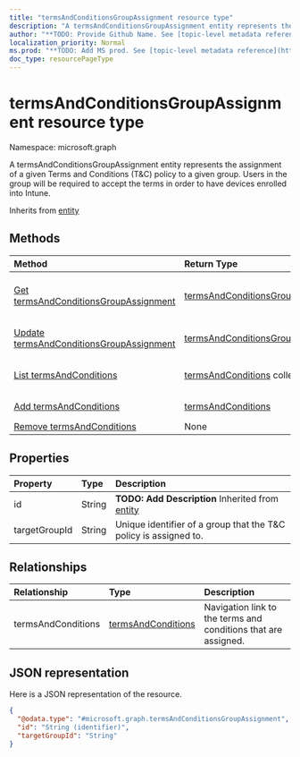 ```yaml
---
title: "termsAndConditionsGroupAssignment resource type"
description: "A termsAndConditionsGroupAssignment entity represents the assignment of a given Terms and Conditions (T&C) policy to a given group. Users in the group will be required to accept the terms in order to have devices enrolled into Intune."
author: "**TODO: Provide Github Name. See [topic-level metadata reference](https://msgo.azurewebsites.net/add/document/guidelines/metadata.html#topic-level-metadata)**"
localization_priority: Normal
ms.prod: "**TODO: Add MS prod. See [topic-level metadata reference](https://msgo.azurewebsites.net/add/document/guidelines/metadata.html#topic-level-metadata)**"
doc_type: resourcePageType
---
```


# termsAndConditionsGroupAssignment resource type


Namespace: microsoft.graph

A termsAndConditionsGroupAssignment entity represents the assignment of a given Terms and Conditions (T&C) policy to a given group. Users in the group will be required to accept the terms in order to have devices enrolled into Intune.


Inherits from [entity](../resources/entity.md)

## Methods
|Method|Return Type|Description|
|:---|:---|:---|
|[Get termsAndConditionsGroupAssignment](../api/termsandconditionsgroupassignment-get.md)|[termsAndConditionsGroupAssignment](../resources/termsandconditionsgroupassignment.md)|Read the properties and relationships of a [termsAndConditionsGroupAssignment](../resources/termsandconditionsgroupassignment.md) object.|
|[Update termsAndConditionsGroupAssignment](../api/termsandconditionsgroupassignment-update.md)|[termsAndConditionsGroupAssignment](../resources/termsandconditionsgroupassignment.md)|Update the properties of a [termsAndConditionsGroupAssignment](../resources/termsandconditionsgroupassignment.md) object.|
|[List termsAndConditions](../api/termsandconditionsgroupassignment-list-termsandconditions.md)|[termsAndConditions](../resources/termsandconditions.md) collection|Get the termsAndConditions from the termsAndConditions navigation property.|
|[Add termsAndConditions](../api/termsandconditionsgroupassignment-post-termsandconditions.md)|[termsAndConditions](../resources/termsandconditions.md)|Add termsAndConditions by posting to the termsAndConditions collection.|
|[Remove termsAndConditions](../api/termsandconditionsgroupassignment-delete-termsandconditions.md)|None|Remove a [termsAndConditions](../resources/termsandconditions.md) object.|

## Properties
|Property|Type|Description|
|:---|:---|:---|
|id|String|**TODO: Add Description** Inherited from [entity](../resources/entity.md)|
|targetGroupId|String|Unique identifier of a group that the T&C policy is assigned to.|

## Relationships
|Relationship|Type|Description|
|:---|:---|:---|
|termsAndConditions|[termsAndConditions](../resources/termsandconditions.md)|Navigation link to the terms and conditions that are assigned.|

## JSON representation
Here is a JSON representation of the resource.
<!-- {
  "blockType": "resource",
  "keyProperty": "id",
  "@odata.type": "microsoft.graph.termsAndConditionsGroupAssignment",
  "baseType": "microsoft.graph.entity",
  "openType": false
}
-->
``` json
{
  "@odata.type": "#microsoft.graph.termsAndConditionsGroupAssignment",
  "id": "String (identifier)",
  "targetGroupId": "String"
}
```


